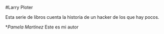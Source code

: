 
#Larry Ploter

Esta serie de libros cuenta la historia de un hacker de los que  hay pocos.

**Pamela Martinez* Este es mi autor 
